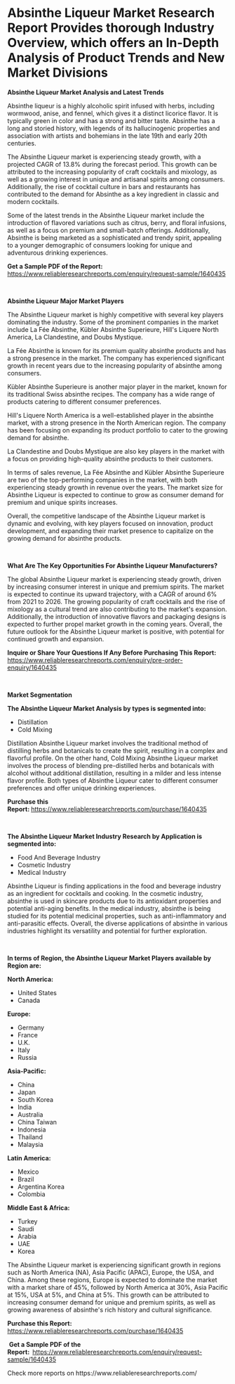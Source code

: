 <p><h1>Absinthe Liqueur Market Research Report Provides thorough Industry Overview, which offers an In-Depth Analysis of Product Trends and New Market Divisions</h1></p><p><strong>Absinthe Liqueur Market Analysis and Latest Trends</strong></p>
<p><p>Absinthe liqueur is a highly alcoholic spirit infused with herbs, including wormwood, anise, and fennel, which gives it a distinct licorice flavor. It is typically green in color and has a strong and bitter taste. Absinthe has a long and storied history, with legends of its hallucinogenic properties and association with artists and bohemians in the late 19th and early 20th centuries.</p><p>The Absinthe Liqueur market is experiencing steady growth, with a projected CAGR of 13.8% during the forecast period. This growth can be attributed to the increasing popularity of craft cocktails and mixology, as well as a growing interest in unique and artisanal spirits among consumers. Additionally, the rise of cocktail culture in bars and restaurants has contributed to the demand for Absinthe as a key ingredient in classic and modern cocktails.</p><p>Some of the latest trends in the Absinthe Liqueur market include the introduction of flavored variations such as citrus, berry, and floral infusions, as well as a focus on premium and small-batch offerings. Additionally, Absinthe is being marketed as a sophisticated and trendy spirit, appealing to a younger demographic of consumers looking for unique and adventurous drinking experiences.</p></p>
<p><strong>Get a Sample PDF of the Report:&nbsp;</strong> <a href="https://www.reliableresearchreports.com/enquiry/request-sample/1640435">https://www.reliableresearchreports.com/enquiry/request-sample/1640435</a></p>
<p>&nbsp;</p>
<p><strong>Absinthe Liqueur Major Market Players</strong></p>
<p><p>The Absinthe Liqueur market is highly competitive with several key players dominating the industry. Some of the prominent companies in the market include La Fée Absinthe, Kübler Absinthe Superieure, Hill's Liquere North America, La Clandestine, and Doubs Mystique.</p><p>La Fée Absinthe is known for its premium quality absinthe products and has a strong presence in the market. The company has experienced significant growth in recent years due to the increasing popularity of absinthe among consumers.</p><p>Kübler Absinthe Superieure is another major player in the market, known for its traditional Swiss absinthe recipes. The company has a wide range of products catering to different consumer preferences.</p><p>Hill's Liquere North America is a well-established player in the absinthe market, with a strong presence in the North American region. The company has been focusing on expanding its product portfolio to cater to the growing demand for absinthe.</p><p>La Clandestine and Doubs Mystique are also key players in the market with a focus on providing high-quality absinthe products to their customers.</p><p>In terms of sales revenue, La Fée Absinthe and Kübler Absinthe Superieure are two of the top-performing companies in the market, with both experiencing steady growth in revenue over the years. The market size for Absinthe Liqueur is expected to continue to grow as consumer demand for premium and unique spirits increases.</p><p>Overall, the competitive landscape of the Absinthe Liqueur market is dynamic and evolving, with key players focused on innovation, product development, and expanding their market presence to capitalize on the growing demand for absinthe products.</p></p>
<p>&nbsp;</p>
<p><strong>What Are The Key Opportunities For Absinthe Liqueur Manufacturers?</strong></p>
<p><p>The global Absinthe Liqueur market is experiencing steady growth, driven by increasing consumer interest in unique and premium spirits. The market is expected to continue its upward trajectory, with a CAGR of around 6% from 2021 to 2026. The growing popularity of craft cocktails and the rise of mixology as a cultural trend are also contributing to the market's expansion. Additionally, the introduction of innovative flavors and packaging designs is expected to further propel market growth in the coming years. Overall, the future outlook for the Absinthe Liqueur market is positive, with potential for continued growth and expansion.</p></p>
<p><strong>Inquire or Share Your Questions If Any Before Purchasing This Report:</strong> <a href="https://www.reliableresearchreports.com/enquiry/pre-order-enquiry/1640435">https://www.reliableresearchreports.com/enquiry/pre-order-enquiry/1640435</a></p>
<p>&nbsp;</p>
<p><strong>Market Segmentation</strong></p>
<p><strong>The Absinthe Liqueur Market Analysis by types is segmented into:</strong></p>
<p><ul><li>Distillation</li><li>Cold Mixing</li></ul></p>
<p><p>Distillation Absinthe Liqueur market involves the traditional method of distilling herbs and botanicals to create the spirit, resulting in a complex and flavorful profile. On the other hand, Cold Mixing Absinthe Liqueur market involves the process of blending pre-distilled herbs and botanicals with alcohol without additional distillation, resulting in a milder and less intense flavor profile. Both types of Absinthe Liqueur cater to different consumer preferences and offer unique drinking experiences.</p></p>
<p><strong>Purchase this Report:&nbsp;</strong><a href="https://www.reliableresearchreports.com/purchase/1640435">https://www.reliableresearchreports.com/purchase/1640435</a></p>
<p>&nbsp;</p>
<p><strong>The Absinthe Liqueur Market Industry Research by Application is segmented into:</strong></p>
<p><ul><li>Food And Beverage Industry</li><li>Cosmetic Industry</li><li>Medical Industry</li></ul></p>
<p><p>Absinthe Liqueur is finding applications in the food and beverage industry as an ingredient for cocktails and cooking. In the cosmetic industry, absinthe is used in skincare products due to its antioxidant properties and potential anti-aging benefits. In the medical industry, absinthe is being studied for its potential medicinal properties, such as anti-inflammatory and anti-parasitic effects. Overall, the diverse applications of absinthe in various industries highlight its versatility and potential for further exploration.</p></p>
<p>&nbsp;</p>
<p><strong>In terms of Region, the Absinthe Liqueur Market Players available by Region are:</strong></p>
<p>
    <p> <strong> North America: </strong>
        <ul>
            <li>United States</li>
            <li>Canada</li>
        </ul>
        </p> 
    <p> <strong> Europe: </strong>
        <ul>
            <li>Germany</li>
            <li>France</li>
            <li>U.K.</li>
            <li>Italy</li>
            <li>Russia</li>
        </ul>
        </p> 
    <p> <strong> Asia-Pacific: </strong>
        <ul>
            <li>China</li>
            <li>Japan</li>
            <li>South Korea</li>
            <li>India</li>
            <li>Australia</li>
            <li>China Taiwan</li>
            <li>Indonesia</li>
            <li>Thailand</li>
            <li>Malaysia</li>
        </ul>
        </p> 
    <p> <strong> Latin America: </strong>
        <ul>
            <li>Mexico</li>
            <li>Brazil</li>
            <li>Argentina Korea</li>
            <li>Colombia</li>
        </ul>
        </p> 
    <p> <strong> Middle East & Africa: </strong>
        <ul>
            <li>Turkey</li>
            <li>Saudi</li>
            <li>Arabia</li>
            <li>UAE</li>
            <li>Korea</li>
        </ul>
    </p>
    </p>
<p><p>The Absinthe Liqueur market is experiencing significant growth in regions such as North America (NA), Asia Pacific (APAC), Europe, the USA, and China. Among these regions, Europe is expected to dominate the market with a market share of 45%, followed by North America at 30%, Asia Pacific at 15%, USA at 5%, and China at 5%. This growth can be attributed to increasing consumer demand for unique and premium spirits, as well as growing awareness of absinthe's rich history and cultural significance.</p></p>
<p><strong>Purchase this Report: </strong><a href="https://www.reliableresearchreports.com/purchase/1640435">https://www.reliableresearchreports.com/purchase/1640435</a></p>
<p>&nbsp;<strong>Get a Sample PDF of the Report:&nbsp;&nbsp;</strong><a href="https://www.reliableresearchreports.com/enquiry/request-sample/1640435">https://www.reliableresearchreports.com/enquiry/request-sample/1640435</a></p>
<p><strong></strong></p>
<p>Check more reports on https://www.reliableresearchreports.com/</p>
